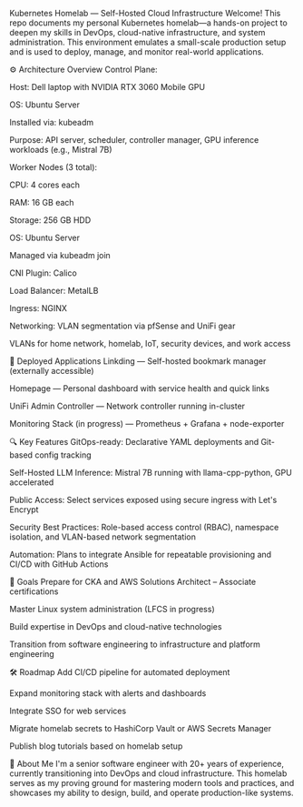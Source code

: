 Kubernetes Homelab — Self-Hosted Cloud Infrastructure
Welcome! This repo documents my personal Kubernetes homelab—a hands-on project to deepen my skills in DevOps, cloud-native infrastructure, and system administration. This environment emulates a small-scale production setup and is used to deploy, manage, and monitor real-world applications.

⚙️ Architecture Overview
Control Plane:

Host: Dell laptop with NVIDIA RTX 3060 Mobile GPU

OS: Ubuntu Server

Installed via: kubeadm

Purpose: API server, scheduler, controller manager, GPU inference workloads (e.g., Mistral 7B)

Worker Nodes (3 total):

CPU: 4 cores each

RAM: 16 GB each

Storage: 256 GB HDD

OS: Ubuntu Server

Managed via kubeadm join

CNI Plugin: Calico

Load Balancer: MetalLB

Ingress: NGINX

Networking: VLAN segmentation via pfSense and UniFi gear

VLANs for home network, homelab, IoT, security devices, and work access

🚀 Deployed Applications
Linkding — Self-hosted bookmark manager (externally accessible)

Homepage — Personal dashboard with service health and quick links

UniFi Admin Controller — Network controller running in-cluster

Monitoring Stack (in progress) — Prometheus + Grafana + node-exporter

🔍 Key Features
GitOps-ready: Declarative YAML deployments and Git-based config tracking

Self-Hosted LLM Inference: Mistral 7B running with llama-cpp-python, GPU accelerated

Public Access: Select services exposed using secure ingress with Let's Encrypt

Security Best Practices: Role-based access control (RBAC), namespace isolation, and VLAN-based network segmentation

Automation: Plans to integrate Ansible for repeatable provisioning and CI/CD with GitHub Actions

🎯 Goals
Prepare for CKA and AWS Solutions Architect – Associate certifications

Master Linux system administration (LFCS in progress)

Build expertise in DevOps and cloud-native technologies

Transition from software engineering to infrastructure and platform engineering

🛠️ Roadmap
 Add CI/CD pipeline for automated deployment

 Expand monitoring stack with alerts and dashboards

 Integrate SSO for web services

 Migrate homelab secrets to HashiCorp Vault or AWS Secrets Manager

 Publish blog tutorials based on homelab setup

💼 About Me
I'm a senior software engineer with 20+ years of experience, currently transitioning into DevOps and cloud infrastructure. This homelab serves as my proving ground for mastering modern tools and practices, and showcases my ability to design, build, and operate production-like systems.

